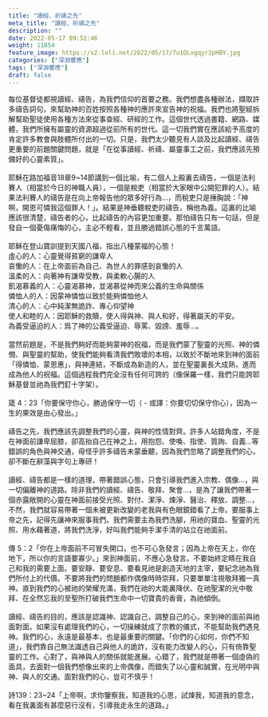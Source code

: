 ```yaml
---
title: "讀經、祈禱之先"
meta_title: "讀經、祈禱之先"
description: ""
date: 2022-05-17 09:52:46
weight: 11854
feature_image: https://s2.loli.net/2022/05/17/7u1QLxgqyr2pHBY.jpg
categories: ["深淵響應"]
tags: ["深淵響應"]
draft: false
---
```


每位基督徒都視讀經、禱告，為我們信仰的首要之務。我們想盡各種辦法，擷取許多禱告詞句，來幫助神的百姓按照各種神的應許來宣告神的祝福。我們也將聖經拆解幫助聖徒使用各種方法來從事查經、研經的工作。這個世代透過書籍、網路、媒體，我們所擁有屬靈的資源超過從前所有的世代。這一切我們實在應該給予高度的肯定許多教會與肢體所付出的一切。只是，我們太少聽見有人談及比起讀經、禱告更重要的前題關鍵問題，就是「在從事讀經、祈禱、屬靈事工之前，我們應該先預備好的心靈素質」。<br />
<br />
耶穌在路加福音18章9~14節講到一個比喻，有二個人上殿裏去禱告，一個是法利賽人（相當於今日的神職人員），一個是稅吏（相當於大家眼中公開犯罪的人）。結果法利賽人的禱告是在向上帝報告他的眾多好行為…，而稅吏只是捶胸說：「神啊，開恩可憐我這個罪人！」。結果是神垂聽稅吏的禱告，稱他為義。這裏的比喻應該很清楚，禱告者的心，比起禱告的內容更加重要。那怕禱告只有一句話，但是發自一個憂傷痛悔的心，主必不輕看，並且勝過錯誤心態的千言萬語。<br />
<br />
耶穌在登山寶訓提到天國八福，指出八種蒙福的心態！<br />
虛心的人：心靈覺得貧窮的謙卑人<br />
哀慟的人：在上帝面前為自己、為世人的罪感到哀慟的人<br />
溫柔的人：向著神有謙卑受教，與柔軟心腸的人<br />
飢渴慕義的人：心靈渴慕神，並渴慕從神而來公義的生命與關係<br />
憐恤人的人：因蒙神憐恤以致於能夠憐恤他人<br />
清心的人：心中純潔無詭詐、專心仰望神<br />
使人和睦的人：因耶穌的救贖，使人得與神、與人和好，得著屬天的平安。<br />
為義受逼迫的人：爲了神的公義受逼迫、辱罵、毀謗、羞辱…。<br />
<br />
當然前題是，不是我們夠好而能夠蒙神的祝福，而是我們蒙了聖靈的光照、神的憐憫、與聖靈的幫助，使我們能夠看清我們敗壞的本相，以致於不斷地來到神的面前「得憐恤、蒙恩惠」，與神連結，不斷成為新造的人，並在聖靈裏長大成熟，進而成為他人的祝福。這個過程我們完全沒有任何可誇的（像保羅一樣，我們只能誇耶穌基督並祂為我們釘十字架）。<br />
<br />
箴 4：23「你要保守你心，勝過保守一切（ - 或譯：你要切切保守你心），因為一生的果效是由心發出。」<br />
<br />
禱告之先，我們應該先調整我們的心靈，與神的性情對齊。許多人站錯角度，不是在神面前謙卑屈膝，卻高抬自己在神之上，用抱怨、使喚、指使、質詢、自義…等錯誤的角色與神交通，毋怪乎許多禱告未蒙垂聽，因為我們忽略了調整我們的心，卻不斷在辭藻與字句上專研！<br />
<br />
讀經、禱告都是一樣的道理，帶著錯誤心態，只會引導我們進入宗教、偶像…，與一切偏離神的道路。除非我們的讀經、禱告、敬拜、聚會…，是為了讓我們帶著一個赤露敞開的心靈在神面前接受光照、對付、潔淨、煉淨、醫治、釋放、調整…，不然，我們就容易帶著一個未被更新改變的老我與有色眼鏡錯看了上帝。要服事上帝之先，記得先讓神來服事我們。我們需要主為我們洗腳，用祂的寶血、聖靈的光照、用水藉著道，將我們洗淨，好叫我們能夠手潔手清的站立在祂面前。<br />
<br />
傳 5：2「你在上帝面前不可冒失開口，也不可心急發言；因為上帝在天上，你在地下，所以你的言語要寡少。」來到神面前，不應心急發言。不要始終定睛在我自己和我的需要上面。要安靜、要安息、要看見祂是創造天地的主宰，要紀念祂為我們所付上的代價。不要將我們的問題都作偶像時時崇拜，只要單單注視敬拜獨一真神。直到我們的心被祂的榮耀充滿，我們在祂的大能裏降伏、在祂聖潔的光中敬拜、在全然忘我的至聖所打破我們生命中一切寶貴的香膏，為祂傾倒。<br />
<br />
讀經、禱告的目的，應該是認識神、認識自己，調整自己的心，來到神的面前與祂面對面。如果沒有處理我們的心，一切操練就成了宗教的儀式，不能幫助我們遇見神。我們的心，永遠是最基本，也是最重要的關鍵。「你們的心如何，你們不知道」，我們靠自己無法識透自己與他人的詭詐，沒有能力改變人的心，只有倚靠聖靈的工作。心對了，與神與人的關係就能進展。心錯了，我們就是帶著一個虛偽的面具，去面對一個我們想像出來的上帝偶像，而錯失了以心靈和誠實，在光明中與神、與人的交通。面對我們的心，豈可不慎乎！<br />
<br />
詩139：23~24「上帝啊，求你鑒察我，知道我的心思，試煉我，知道我的意念，看在我裏面有甚麼惡行沒有，引導我走永生的道路。」
        